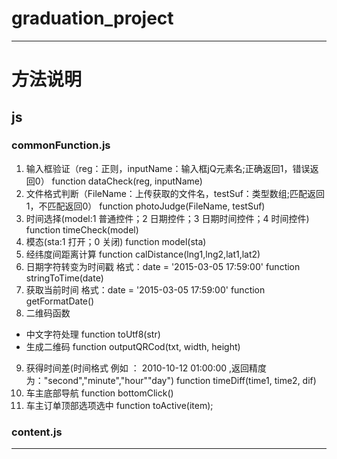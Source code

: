 # graduation_project
---------------------------------------------
# 方法说明
## js
### commonFunction.js
1. 输入框验证（reg：正则，inputName：输入框jQ元素名;正确返回1，错误返回0）
function dataCheck(reg, inputName)
2. 文件格式判断（FileName：上传获取的文件名，testSuf：类型数组;匹配返回1，不匹配返回0）
function photoJudge(FileName, testSuf)
3. 时间选择(model:1 普通控件；2 日期控件；3 日期时间控件；4 时间控件)
function timeCheck(model)
4. 模态(sta:1 打开；0 关闭)
function model(sta)
5. 经纬度间距离计算
function calDistance(lng1,lng2,lat1,lat2)
6. 日期字符转变为时间戳  格式：date = '2015-03-05 17:59:00'
function stringToTime(date)
7. 获取当前时间  格式：date = '2015-03-05 17:59:00'
function getFormatDate()
8. 二维码函数
- 中文字符处理
function toUtf8(str)
- 生成二维码
function outputQRCod(txt, width, height) 
9. 获得时间差(时间格式 例如 ： 2010-10-12 01:00:00 ,返回精度为："second","minute","hour""day")
function timeDiff(time1, time2, dif) 
10. 车主底部导航
function bottomClick()
11. 车主订单顶部选项选中
function toActive(item);

### content.js
----------------------------------------------------